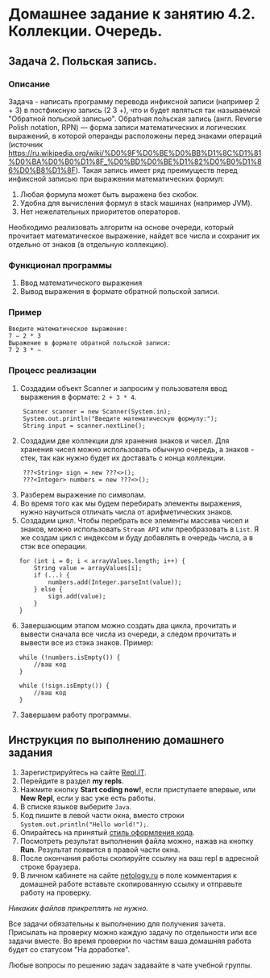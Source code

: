 # Домашнее задание к занятию 4.2. Коллекции. Очередь.
## Задача 2. Польская запись.

### Описание
Задача - написать программу перевода инфиксной записи (например 2 + 3) в постфиксную запись (2 3 +), что и будет являться так называемой "Обратной польской записью". Обра́тная по́льская запись (англ. Reverse Polish notation, RPN) — форма записи математических и логических выражений, в которой операнды расположены перед знаками операций (источник https://ru.wikipedia.org/wiki/%D0%9F%D0%BE%D0%BB%D1%8C%D1%81%D0%BA%D0%B0%D1%8F_%D0%BD%D0%BE%D1%82%D0%B0%D1%86%D0%B8%D1%8F).
Такая запись имеет ряд преимуществ перед инфиксной записью при выражении математических формул:
 1. Любая формула может быть выражена без скобок.
 2. Удобна для вычисления формул в stack машинах (например JVM).
 3. Нет нежелательных приоритетов операторов. 

Необходимо реализовать алгоритм на основе очереди, который прочитает математическое выражение, найдет все числа и сохранит их отдельно от знаков (в отдельную коллекцию).

### Функционал программы
1. Ввод математического выражения
2. Вывод выражения в формате обратной польской записи.

### Пример
```
Введите математическое выражение:
7 − 2 * 3
Выражение в формате обратной польской записи:
7 2 3 * −
```  

### Процесс реализации
1. Создадим объект Scanner и запросим у пользователя ввод выражения в формате: `2 + 3 * 4`.
```
    Scanner scanner = new Scanner(System.in);
    System.out.println("Введите математическую формулу:");
    String input = scanner.nextLine();
```
2. Создадим две коллекции для хранения знаков и чисел. Для хранения чисел можно использовать обычную очередь, а знаков - стек, так как нужно будет их доставать с конца коллекции.
```
    ???<String> sign = new ???<>();
    ???<Integer> numbers = new ???<>();
```
3. Разберем выражение по символам.
4. Во время того как мы будем перебирать элементы выражения, нужно научиться отличать числа от арифметических знаков.
5. Создадим цикл. Чтобы перебрать все элементы массива чисел и знаков, можно использовать `Stream API` или преобразовать в `List`. Я же создам цикл с индексом и буду добавлять в очередь числа, а в стэк все операции.
```
   for (int i = 0; i < arrayValues.length; i++) {
       String value = arrayValues[i];
       if (...) {
           numbers.add(Integer.parseInt(value));
       } else {
           sign.add(value);
       }
   }
```
6. Завершающим этапом можно создать два цикла, прочитать и вывести сначала все числа из очереди, а следом прочитать и вывести все из стэка знаков.
Пример:
```
   while (!numbers.isEmpty()) {
       //ваш код
   }
   
   while (!sign.isEmpty()) {
       //ваш код
   }
```
7. Завершаем работу программы.
 
## Инструкция по выполнению домашнего задания

1. Зарегистрируйтесь на сайте [Repl.IT](http://repl.it/).
2. Перейдите в раздел **my repls**.
3. Нажмите кнопку **Start coding now!**, если приступаете впервые, или **New Repl**, если у вас уже есть работы.
4. В списке языков выберите `Java`.
5. Код пишите в левой части окна, вместо строки `System.out.println("Hello world!");`.
6. Опирайтесь на принятый [стиль оформления кода](https://github.com/netology-code/codestyle/blob/master/java/README.md).
7. Посмотреть результат выполнения файла можно, нажав на кнопку **Run**. Результат появится в правой части окна.
8. После окончания работы скопируйте ссылку на ваш repl в адресной строке браузера.
9. В личном кабинете на сайте [netology.ru](http://netology.ru/) в поле комментария к домашней работе вставьте скопированную ссылку и отправьте работу на проверку.

*Никаких файлов прикреплять не нужно.*

Все задачи обязательны к выполнению для получения зачета. Присылать на проверку можно каждую задачу по отдельности или все задачи вместе. Во время проверки по частям ваша домашняя работа будет со статусом "На доработке".

Любые вопросы по решению задач задавайте в чате учебной группы.

